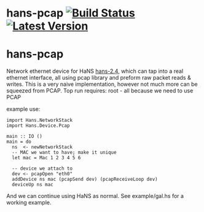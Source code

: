 # hans-pcap [![Build Status](https://travis-ci.org/tolysz/hans-pcap.svg?branch=master)](https://travis-ci.org/tolysz/hans-pcap) [![Latest Version](https://img.shields.io/hackage/v/hans-pcap.svg)](https://hackage.haskell.org/package/hans-pcap)

hans-pcap
========


Network ethernet device for HaNS [hans-2.4](https://github.com/GaloisInc/HaNS), which can tap into a real ethernet interface, all using pcap library and preform raw packet reads & writes.
This is a very naive implementation, however not much more can be squeezed from PCAP.
Top run requires: root - all because we need to use PCAP

example use:

    import Hans.NetworkStack
    import Hans.Device.Pcap

    main :: IO ()
    main = do
      ns  <- newNetworkStack
      -- MAC we want to have; make it unique
      let mac = Mac 1 2 3 4 5 6

      -- device we attach to
      dev <- pcapOpen "eth0" 
      addDevice ns mac (pcapSend dev) (pcapReceiveLoop dev)
      deviceUp ns mac


And we can continue using HaNS as normal.
See example/gal.hs for a working example.
